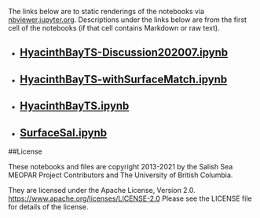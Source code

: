 The links below are to static renderings of the notebooks via
[nbviewer.jupyter.org](https://nbviewer.jupyter.org/).
Descriptions under the links below are from the first cell of the notebooks
(if that cell contains Markdown or raw text).

* ## [HyacinthBayTS-Discussion202007.ipynb](https://nbviewer.jupyter.org/github/SalishSeaCast/analysis-elise-2/blob/master/notebooks/IzettEval/HyacinthBayTS-Discussion202007.ipynb)  
    
* ## [HyacinthBayTS-withSurfaceMatch.ipynb](https://nbviewer.jupyter.org/github/SalishSeaCast/analysis-elise-2/blob/master/notebooks/IzettEval/HyacinthBayTS-withSurfaceMatch.ipynb)  
    
* ## [HyacinthBayTS.ipynb](https://nbviewer.jupyter.org/github/SalishSeaCast/analysis-elise-2/blob/master/notebooks/IzettEval/HyacinthBayTS.ipynb)  
    
* ## [SurfaceSal.ipynb](https://nbviewer.jupyter.org/github/SalishSeaCast/analysis-elise-2/blob/master/notebooks/IzettEval/SurfaceSal.ipynb)  
    

##License

These notebooks and files are copyright 2013-2021
by the Salish Sea MEOPAR Project Contributors
and The University of British Columbia.

They are licensed under the Apache License, Version 2.0.
https://www.apache.org/licenses/LICENSE-2.0
Please see the LICENSE file for details of the license.
